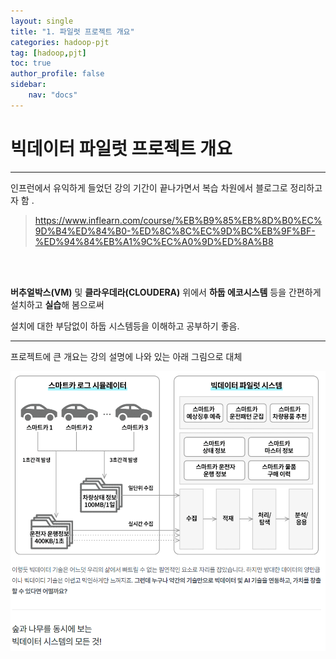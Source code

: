```yaml
---
layout: single
title: "1. 파일럿 프로젝트 개요"
categories: hadoop-pjt
tag: [hadoop,pjt]
toc: true 
author_profile: false
sidebar:
    nav: "docs"
---
```




# **빅데이터 파일럿 프로젝트 개요**

---



인프런에서 유익하게 들었던 강의 기간이 끝나가면서 복습 차원에서 블로그로 정리하고자 함 . 

> https://www.inflearn.com/course/%EB%B9%85%EB%8D%B0%EC%9D%B4%ED%84%B0-%ED%8C%8C%EC%9D%BC%EB%9F%BF-%ED%94%84%EB%A1%9C%EC%A0%9D%ED%8A%B8

<br>

<br>

**버추얼박스(VM)** 및  **클라우데라(CLOUDERA)** 위에서 **하둡 에코시스템** 등을 간편하게 설치하고 **실습**해 봄으로써

설치에 대한 부담없이 하둡 시스템등을 이해하고 공부하기 좋음.

---



프로젝트에 큰 개요는 강의 설명에 나와 있는 아래 그림으로 대체 



![](../images/2022-08-14-1-ptj-summary/pjt_img.PNG)

